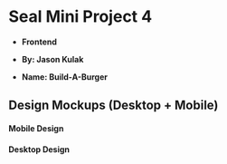 # Seal Mini Project 4
- **Frontend**

- **By: Jason Kulak**
- **Name: Build-A-Burger**



## Design Mockups (Desktop + Mobile)

#### Mobile Design

#### Desktop Design